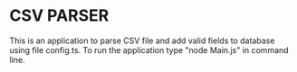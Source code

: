 # CSV PARSER

This is an application to parse CSV file and add valid fields to database using file config.ts. To run the application type "node Main.js" in command line. 